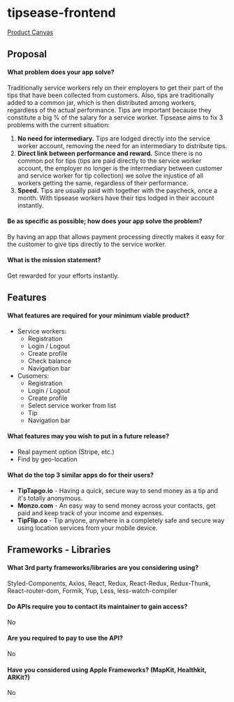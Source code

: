 # tipsease-frontend

[Product Canvas](https://docs.google.com/document/d/1wE6sHOApe4gMkAXgG_hOBGAZfaYb4wbohlcCPUHamTg/edit#)

## Proposal
#### What problem does your app solve?
Traditionally service workers rely on their employers to get their part of the tips that have been collected from customers. Also, tips are traditionally added to a common jar, which is then distributed among workers, regardless of the actual performance. Tips are important because they constitute a big % of the salary for a service worker. Tipsease aims to fix 3 problems with the current situation:


1. **No need for intermediary.** 
Tips are lodged directly into the service worker account, removing the need for an intermediary to distribute tips.
1. **Direct link between performance and reward.** 
Since there is no common pot for tips (tips are paid directly to the service worker account, the employer no longer is the intermediary between customer and service worker for tip collection) we solve the injustice of all workers getting the same, regardless of their performance.
1. **Speed.** 
Tips are usually paid with together with the paycheck, once a month. With tipsease workers have their tips lodged in their account instantly.

#### Be as specific as possible; how does your app solve the problem?
By having an app that allows payment processing directly makes it easy for the customer to give tips directly to the service worker.

#### What is the mission statement?
Get rewarded for your efforts instantly.


## Features
#### What features are required for your minimum viable product?
* Service workers:
    * Registration
    * Login / Logout
    * Create profile
    * Check balance
    * Navigation bar
* Cusomers:
    * Registration
    * Login / Logout
    * Create profile
    * Select service worker from list
    * Tip
    * Navigation bar

#### What features may you wish to put in a future release?
* Real payment option (Stripe, etc.)
* Find by geo-location

#### What do the top 3 similar apps do for their users?
* **TipTapgo.io** - Having a quick, secure way to send money as a tip and it's totally anonymous.
* **Monzo.com** - An easy way to send money across your contacts, get paid and keep track of your income and expenses.
* **TipFlip.co** - Tip anyone, anywhere in a completely safe and secure way using location services from your mobile device.

## Frameworks - Libraries

#### What 3rd party frameworks/libraries are you considering using? 
Styled-Components, Axios, React, Redux, React-Redux, Redux-Thunk, React-router-dom, Formik, Yup, Less, less-watch-compiler

#### Do APIs require you to contact its maintainer to gain access?
No

#### Are you required to pay to use the API? 
No

#### Have you considered using Apple Frameworks? (MapKit, Healthkit, ARKit?)
No